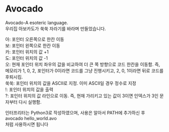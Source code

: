 # Avocado
Avocado-A esoteric language.    
우리집 아보카도가 쑥쑥 자라기를 바라며 만들었습니다.    
    
아: 포인터 오른쪽으로 한칸 이동    
보: 포인터 왼쪽으로 한칸 이동    
카: 포인터 위치의 값 +1    
도: 포인터 위치의 값 -1    
오: 현재 포인터 위치 좌우의 값을 비교하여 더 큰 쪽 방향으로 코드 한칸을 이동함. 즉, 메모리가 1, 0, 2, 포인터가 0이라면 코드를 그냥 진행시키고, 2, 0, 1이라면 뒤로 코드를 후퇴시킴.    
쑥쑥: 포인터 위치의 값을 ASCII로 지정. 이미 ASCII일 경우 정수로 지정    
!: 포인터 위치의 값을 출력    
?: 포인터 위치의 값 라인으로 이동. 즉, 현재 가리키고 있는 값이 3이면 인덱스가 3인 문자부터 다시 실행함.

    
인터프리터는 Python3로 작성하였으며, 사용은 알아서 PATH에 추가하신 후    
avocado hello_world.avo    
처럼 사용하시면 됩니다
